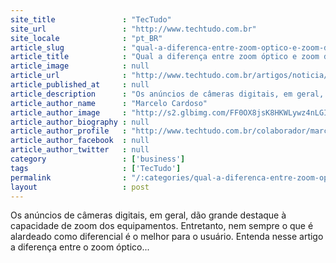 ```yaml
---
site_title               : "TecTudo"
site_url                 : "http://www.techtudo.com.br"
site_locale              : "pt_BR"
article_slug             : "qual-a-diferenca-entre-zoom-optico-e-zoom-digital"
article_title            : "Qual a diferença entre zoom óptico e zoom digital?"
article_image            : null
article_url              : "http://www.techtudo.com.br/artigos/noticia/2012/07/qual-diferenca-entre-zoom-optico-e-zoom-digital.html"
article_published_at     : null
article_description      : "Os anúncios de câmeras digitais, em geral, dão grande destaque à capacidade de zoom dos equipamentos. Entretanto, nem sempre o que é alardeado como diferencial é o melhor para o usuário. Entenda nesse artigo a diferença entre o zoom óptico..."
article_author_name      : "Marcelo Cardoso"
article_author_image     : "http://s2.glbimg.com/FF0OX8jsK8HKWLywz4nLGIa2TPI=/30x30/s2.glbimg.com/uLBXSd_kPgza4j5YMeqDGCARkHg=/140x140/s.glbimg.com/po/tt2/f/original/2013/11/12/marcelo_cardoso.jpg"
article_author_biography : null
article_author_profile   : "http://www.techtudo.com.br/colaborador/marcelo-cardoso.html"
article_author_facebook  : null
article_author_twitter   : null
category                 : ['business']
tags                     : ['TecTudo']
permalink                : "/:categories/qual-a-diferenca-entre-zoom-optico-e-zoom-digital/"
layout                   : post
---
```


Os anúncios de câmeras digitais, em geral, dão grande destaque à capacidade de zoom dos equipamentos. Entretanto, nem sempre o que é alardeado como diferencial é o melhor para o usuário. Entenda nesse artigo a diferença entre o zoom óptico...
